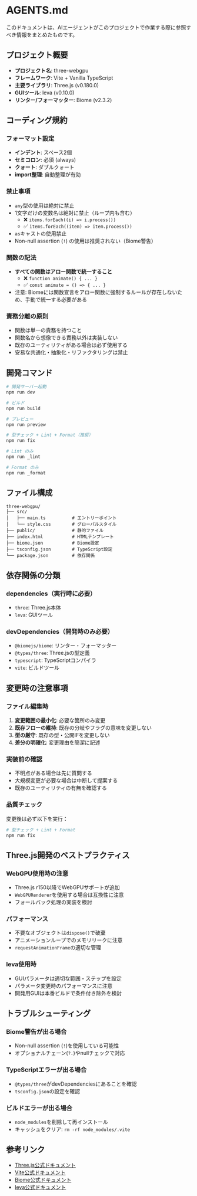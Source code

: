 # AGENTS.md

このドキュメントは、AIエージェントがこのプロジェクトで作業する際に参照すべき情報をまとめたものです。

## プロジェクト概要

- **プロジェクト名**: three-webgpu
- **フレームワーク**: Vite + Vanilla TypeScript
- **主要ライブラリ**: Three.js (v0.180.0)
- **GUIツール**: leva (v0.10.0)
- **リンター/フォーマッター**: Biome (v2.3.2)

## コーディング規約

### フォーマット設定

- **インデント**: スペース2個
- **セミコロン**: 必須 (always)
- **クォート**: ダブルクォート
- **import整理**: 自動整理が有効

### 禁止事項

- `any`型の使用は絶対に禁止
- 1文字だけの変数名は絶対に禁止（ループ内も含む）
  - ❌ `items.forEach((i) => i.process())`
  - ✅ `items.forEach((item) => item.process())`
- `as`キャストの使用禁止
- Non-null assertion (`!`) の使用は推奨されない（Biome警告）

### 関数の記法

- **すべての関数はアロー関数で統一すること**
  - ❌ `function animate() { ... }`
  - ✅ `const animate = () => { ... }`
- 注意: Biomeには関数宣言をアロー関数に強制するルールが存在しないため、手動で統一する必要がある

### 責務分離の原則

- 関数は単一の責務を持つこと
- 関数名から想像できる責務以外は実装しない
- 既存のユーティリティがある場合は必ず使用する
- 安易な共通化・抽象化・リファクタリングは禁止

## 開発コマンド

```bash
# 開発サーバー起動
npm run dev

# ビルド
npm run build

# プレビュー
npm run preview

# 型チェック + Lint + Format（推奨）
npm run fix

# Lint のみ
npm run _lint

# Format のみ
npm run _format
```

## ファイル構成

```
three-webgpu/
├── src/
│   ├── main.ts          # エントリーポイント
│   └── style.css        # グローバルスタイル
├── public/              # 静的ファイル
├── index.html           # HTMLテンプレート
├── biome.json           # Biome設定
├── tsconfig.json        # TypeScript設定
└── package.json         # 依存関係
```

## 依存関係の分類

### dependencies（実行時に必要）
- `three`: Three.js本体
- `leva`: GUIツール

### devDependencies（開発時のみ必要）
- `@biomejs/biome`: リンター・フォーマッター
- `@types/three`: Three.jsの型定義
- `typescript`: TypeScriptコンパイラ
- `vite`: ビルドツール

## 変更時の注意事項

### ファイル編集時

1. **変更範囲の最小化**: 必要な箇所のみ変更
2. **既存フローの維持**: 既存の分岐やフラグの意味を変更しない
3. **型の厳守**: 既存の型・公開IFを変更しない
4. **差分の明確化**: 変更理由を簡潔に記述

### 実装前の確認

- 不明点がある場合は先に質問する
- 大規模変更が必要な場合は中断して提案する
- 既存のユーティリティの有無を確認する

### 品質チェック

変更後は必ず以下を実行：

```bash
# 型チェック + Lint + Format
npm run fix
```

## Three.js開発のベストプラクティス

### WebGPU使用時の注意

- Three.js r150以降でWebGPUサポートが追加
- `WebGPURenderer`を使用する場合は互換性に注意
- フォールバック処理の実装を検討

### パフォーマンス

- 不要なオブジェクトは`dispose()`で破棄
- アニメーションループでのメモリリークに注意
- `requestAnimationFrame`の適切な管理

### leva使用時

- GUIパラメータは適切な範囲・ステップを設定
- パラメータ変更時のパフォーマンスに注意
- 開発用GUIは本番ビルドで条件付き除外を検討

## トラブルシューティング

### Biome警告が出る場合

- Non-null assertion (`!`)を使用している可能性
- オプショナルチェーン(`?.`)やnullチェックで対応

### TypeScriptエラーが出る場合

- `@types/three`がdevDependenciesにあることを確認
- `tsconfig.json`の設定を確認

### ビルドエラーが出る場合

- `node_modules`を削除して再インストール
- キャッシュをクリア: `rm -rf node_modules/.vite`

## 参考リンク

- [Three.js公式ドキュメント](https://threejs.org/docs/)
- [Vite公式ドキュメント](https://vitejs.dev/)
- [Biome公式ドキュメント](https://biomejs.dev/)
- [leva公式ドキュメント](https://github.com/pmndrs/leva)

